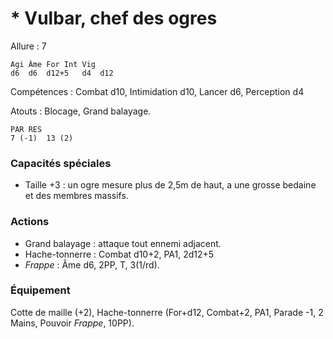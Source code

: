 
# * Vulbar, chef des ogres

Allure : 7

	Agi	Âme	For	Int	Vig
	d6	d6	d12+5	d4	d12

Compétences : Combat d10, Intimidation d10, Lancer d6, Perception d4

Atouts : Blocage, Grand balayage.

	PAR	RES
	7 (-1)	13 (2)

### Capacités spéciales
- Taille +3 : un ogre mesure plus de 2,5m de haut, a une grosse bedaine et des membres massifs.

### Actions
- Grand balayage : attaque tout ennemi adjacent.
- Hache-tonnerre : Combat d10+2, PA1, 2d12+5
- _Frappe_ : Âme d6, 2PP, T, 3(1/rd).

### Équipement
Cotte de maille (+2), Hache-tonnerre (For+d12, Combat+2, PA1, Parade -1, 2 Mains, Pouvoir _Frappe_, 10PP).
